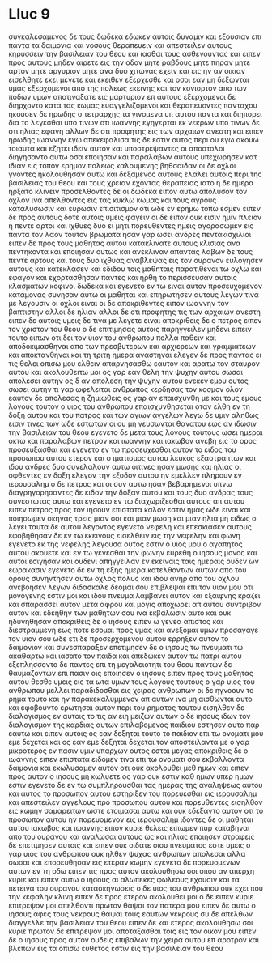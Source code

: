 # Lluc 9
συγκαλεσαμενος δε τους δωδεκα εδωκεν αυτοις δυναμιν και εξουσιαν επι παντα τα δαιμονια και νοσους θεραπευειν
και απεστειλεν αυτους κηρυσσειν την βασιλειαν του θεου και ιασθαι τους ασθενουντας
και ειπεν προς αυτους μηδεν αιρετε εις την οδον μητε ραβδους μητε πηραν μητε αρτον μητε αργυριον μητε ανα δυο χιτωνας εχειν
και εις ην αν οικιαν εισελθητε εκει μενετε και εκειθεν εξερχεσθε
και οσοι εαν μη δεξωνται υμας εξερχομενοι απο της πολεως εκεινης και τον κονιορτον απο των ποδων υμων αποτιναξατε εις μαρτυριον επ αυτους
εξερχομενοι δε διηρχοντο κατα τας κωμας ευαγγελιζομενοι και θεραπευοντες πανταχου
ηκουσεν δε ηρωδης ο τετραρχης τα γινομενα υπ αυτου παντα και διηπορει δια το λεγεσθαι υπο τινων οτι ιωαννης εγηγερται εκ νεκρων
υπο τινων δε οτι ηλιας εφανη αλλων δε οτι προφητης εις των αρχαιων ανεστη
και ειπεν ηρωδης ιωαννην εγω απεκεφαλισα τις δε εστιν ουτος περι ου εγω ακουω τοιαυτα και εζητει ιδειν αυτον
και υποστρεψαντες οι αποστολοι διηγησαντο αυτω οσα εποιησαν και παραλαβων αυτους υπεχωρησεν κατ ιδιαν εις τοπον ερημον πολεως καλουμενης βηθσαιδαν
οι δε οχλοι γνοντες ηκολουθησαν αυτω και δεξαμενος αυτους ελαλει αυτοις περι της βασιλειας του θεου και τους χρειαν εχοντας θεραπειας ιατο
η δε ημερα ηρξατο κλινειν προσελθοντες δε οι δωδεκα ειπον αυτω απολυσον τον οχλον ινα απελθοντες εις τας κυκλω κωμας και τους αγρους καταλυσωσιν και ευρωσιν επισιτισμον οτι ωδε εν ερημω τοπω εσμεν
ειπεν δε προς αυτους δοτε αυτοις υμεις φαγειν οι δε ειπον ουκ εισιν ημιν πλειον η πεντε αρτοι και ιχθυες δυο ει μητι πορευθεντες ημεις αγορασωμεν εις παντα τον λαον τουτον βρωματα
ησαν γαρ ωσει ανδρες πεντακισχιλιοι ειπεν δε προς τους μαθητας αυτου κατακλινατε αυτους κλισιας ανα πεντηκοντα
και εποιησαν ουτως και ανεκλιναν απαντας
λαβων δε τους πεντε αρτους και τους δυο ιχθυας αναβλεψας εις τον ουρανον ευλογησεν αυτους και κατεκλασεν και εδιδου τοις μαθηταις παρατιθεναι τω οχλω
και εφαγον και εχορτασθησαν παντες και ηρθη το περισσευσαν αυτοις κλασματων κοφινοι δωδεκα
και εγενετο εν τω ειναι αυτον προσευχομενον καταμονας συνησαν αυτω οι μαθηται και επηρωτησεν αυτους λεγων τινα με λεγουσιν οι οχλοι ειναι
οι δε αποκριθεντες ειπον ιωαννην τον βαπτιστην αλλοι δε ηλιαν αλλοι δε οτι προφητης τις των αρχαιων ανεστη
ειπεν δε αυτοις υμεις δε τινα με λεγετε ειναι αποκριθεις δε ο πετρος ειπεν τον χριστον του θεου
ο δε επιτιμησας αυτοις παρηγγειλεν μηδενι ειπειν τουτο
ειπων οτι δει τον υιον του ανθρωπου πολλα παθειν και αποδοκιμασθηναι απο των πρεσβυτερων και αρχιερεων και γραμματεων και αποκτανθηναι και τη τριτη ημερα αναστηναι 
ελεγεν δε προς παντας ει τις θελει οπισω μου ελθειν απαρνησασθω εαυτον και αρατω τον σταυρον αυτου και ακολουθειτω μοι
ος γαρ εαν θελη την ψυχην αυτου σωσαι απολεσει αυτην ος δ αν απολεση την ψυχην αυτου ενεκεν εμου ουτος σωσει αυτην
τι γαρ ωφελειται ανθρωπος κερδησας τον κοσμον ολον εαυτον δε απολεσας η ζημιωθεις
ος γαρ αν επαισχυνθη με και τους εμους λογους τουτον ο υιος του ανθρωπου επαισχυνθησεται οταν ελθη εν τη δοξη αυτου και του πατρος και των αγιων αγγελων
λεγω δε υμιν αληθως εισιν τινες των ωδε εστωτων οι ου μη γευσωνται θανατου εως αν ιδωσιν την βασιλειαν του θεου
εγενετο δε μετα τους λογους τουτους ωσει ημεραι οκτω και παραλαβων πετρον και ιωαννην και ιακωβον ανεβη εις το ορος προσευξασθαι
και εγενετο εν τω προσευχεσθαι αυτον το ειδος του προσωπου αυτου ετερον και ο ιματισμος αυτου λευκος εξαστραπτων
και ιδου ανδρες δυο συνελαλουν αυτω οιτινες ησαν μωσης και ηλιας
οι οφθεντες εν δοξη ελεγον την εξοδον αυτου ην εμελλεν πληρουν εν ιερουσαλημ
ο δε πετρος και οι συν αυτω ησαν βεβαρημενοι υπνω διαγρηγορησαντες δε ειδον την δοξαν αυτου και τους δυο ανδρας τους συνεστωτας αυτω
και εγενετο εν τω διαχωριζεσθαι αυτους απ αυτου ειπεν πετρος προς τον ιησουν επιστατα καλον εστιν ημας ωδε ειναι και ποιησωμεν σκηνας τρεις μιαν σοι και μιαν μωση  και μιαν ηλια μη ειδως ο λεγει
ταυτα δε αυτου λεγοντος εγενετο νεφελη και επεσκιασεν αυτους εφοβηθησαν δε εν τω εκεινους εισελθειν εις την νεφελην
και φωνη εγενετο εκ της νεφελης λεγουσα ουτος εστιν ο υιος μου ο αγαπητος αυτου ακουετε
και εν τω γενεσθαι την φωνην ευρεθη ο ιησους μονος και αυτοι εσιγησαν και ουδενι απηγγειλαν εν εκειναις ταις ημεραις ουδεν ων εωρακασιν
εγενετο δε εν τη εξης ημερα κατελθοντων αυτων απο του ορους συνηντησεν αυτω οχλος πολυς
και ιδου ανηρ απο του οχλου ανεβοησεν λεγων διδασκαλε δεομαι σου επιβλεψαι  επι τον υιον μου οτι μονογενης εστιν μοι
και ιδου πνευμα λαμβανει αυτον και εξαιφνης κραζει και σπαρασσει αυτον μετα αφρου και μογις αποχωρει απ αυτου συντριβον αυτον
και εδεηθην των μαθητων σου ινα εκβαλωσιν αυτο και ουκ ηδυνηθησαν
αποκριθεις δε ο ιησους ειπεν ω γενεα απιστος και διεστραμμενη εως ποτε εσομαι προς υμας και ανεξομαι υμων προσαγαγε τον υιον σου ωδε
ετι δε προσερχομενου αυτου ερρηξεν αυτον το δαιμονιον και συνεσπαραξεν επετιμησεν δε ο ιησους τω πνευματι τω ακαθαρτω και ιασατο τον παιδα και απεδωκεν αυτον τω πατρι αυτου
εξεπλησσοντο δε παντες επι τη μεγαλειοτητι του θεου παντων δε θαυμαζοντων επι πασιν οις εποιησεν ο ιησους ειπεν προς τους μαθητας αυτου
θεσθε υμεις εις τα ωτα υμων τους λογους τουτους ο γαρ υιος του ανθρωπου μελλει παραδιδοσθαι εις χειρας ανθρωπων
οι δε ηγνοουν το ρημα τουτο και ην παρακεκαλυμμενον απ αυτων ινα μη αισθωνται αυτο και εφοβουντο ερωτησαι αυτον περι του ρηματος τουτου
εισηλθεν δε διαλογισμος εν αυτοις το τις αν ειη μειζων αυτων
ο δε ιησους ιδων τον διαλογισμον της καρδιας αυτων επιλαβομενος παιδιου εστησεν αυτο παρ εαυτω
και ειπεν αυτοις ος εαν δεξηται τουτο το παιδιον επι τω ονοματι μου εμε δεχεται και ος εαν εμε δεξηται δεχεται τον αποστειλαντα με ο γαρ μικροτερος εν πασιν υμιν υπαρχων ουτος εσται μεγας
αποκριθεις δε ο ιωαννης ειπεν επιστατα ειδομεν τινα επι τω ονοματι σου εκβαλλοντα δαιμονια και εκωλυσαμεν αυτον οτι ουκ ακολουθει μεθ ημων
και ειπεν προς αυτον ο ιησους μη κωλυετε ος γαρ ουκ εστιν καθ ημων υπερ ημων εστιν
εγενετο δε εν τω συμπληρουσθαι τας ημερας της αναληψεως αυτου και αυτος το προσωπον αυτου εστηριξεν του πορευεσθαι εις ιερουσαλημ
και απεστειλεν αγγελους προ προσωπου αυτου και πορευθεντες εισηλθον εις κωμην σαμαρειτων ωστε ετοιμασαι αυτω
και ουκ εδεξαντο αυτον οτι το προσωπον αυτου ην πορευομενον εις ιερουσαλημ
ιδοντες δε οι μαθηται αυτου ιακωβος και ιωαννης ειπον κυριε θελεις ειπωμεν πυρ καταβηναι απο του ουρανου και αναλωσαι αυτους ως και ηλιας εποιησεν
στραφεις δε επετιμησεν αυτοις και ειπεν ουκ οιδατε οιου πνευματος εστε υμεις 
ο γαρ υιος του ανθρωπου ουκ ηλθεν ψυχας ανθρωπων απολεσαι αλλα σωσαι  και επορευθησαν εις ετεραν κωμην
εγενετο δε πορευομενων αυτων εν τη οδω ειπεν τις προς αυτον ακολουθησω σοι οπου αν  απερχη κυριε
και ειπεν αυτω ο ιησους αι αλωπεκες φωλεους εχουσιν και τα πετεινα του ουρανου κατασκηνωσεις ο δε υιος του ανθρωπου ουκ εχει που την κεφαλην κλινη
ειπεν δε προς ετερον ακολουθει μοι ο δε ειπεν κυριε επιτρεψον μοι απελθοντι πρωτον θαψαι τον πατερα μου
ειπεν δε αυτω ο ιησους αφες τους νεκρους θαψαι τους εαυτων νεκρους συ δε απελθων διαγγελλε την βασιλειαν του θεου
ειπεν δε και ετερος ακολουθησω σοι κυριε πρωτον δε επιτρεψον μοι αποταξασθαι τοις εις τον οικον μου
ειπεν δε ο ιησους προς αυτον ουδεις επιβαλων την χειρα αυτου επ αροτρον και βλεπων εις τα οπισω ευθετος εστιν εις την βασιλειαν του θεου
